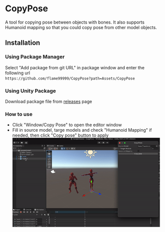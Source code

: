 # CopyPose
A tool for copying pose between objects with bones. It also supports Humanoid mapping so that you could copy pose from other model objects. 
## Installation
### Using Package Manager
Select "Add package from git URL" in package window and enter the following url<br/>
`https://github.com/flame99999/CopyPose?path=Assets/CopyPose`
### Using Unity Package
Download package file from [releases](https://github.com/flame99999/CopyPose/releases) page
### How to use
- Click "Window/Copy Pose" to open the editor window
- Fill in source model, targe models and check "Humanoid Mapping" if needed, then click "Copy pose" button to apply
![demo](https://github.com/flame99999/CopyPose/blob/main/Assets/Sample/CopyPoseUsage.gif)
